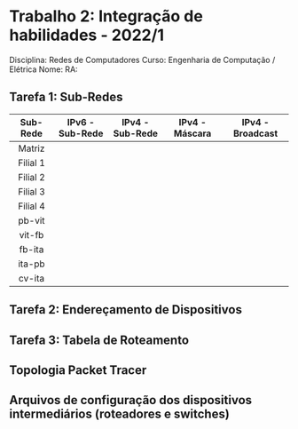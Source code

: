 # Trabalho 2: Integração de habilidades - 2022/1
Disciplina: Redes de Computadores
Curso: Engenharia de Computação / Elétrica
Nome:                                                       RA:


## Tarefa 1:  Sub-Redes
| Sub- Rede |             IPv6 - Sub-Rede            |  IPv4 - Sub-Rede  |  IPv4 - Máscara   | IPv4 - Broadcast  |    
|:---------:|:--------------------------------------:|:-----------------:|:-----------------:|:-----------------:|
| Matriz    | | | | 
| Filial 1  | | | |
| Filial 2  | | | |
| Filial 3  | | | |
| Filial 4  | | | |
| pb-vit    | | | |
| vit-fb    | | | |
| fb-ita    | | | |
| ita-pb    | | | |
| cv-ita    | | | |


## Tarefa 2: Endereçamento de Dispositivos


## Tarefa 3: Tabela de Roteamento

## Topologia Packet Tracer

## Arquivos de configuração dos dispositivos intermediários (roteadores e switches)
